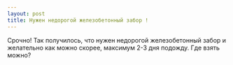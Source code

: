```yaml
---
layout: post 
title: Нужен недорогой железобетонный забор ! 
--- 
```

Срочно! Так получилось, что нужен недорогой железобетонный забор и желательно как можно скорее, максимум 2-3 дня подожду. Где взять можно?